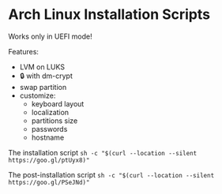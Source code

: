 # Arch Linux Installation Scripts

Works only in UEFI mode!

Features: 
* LVM on LUKS
* :lock: with dm-crypt
* swap partition
* customize:
  * keyboard layout
  * localization
  * partitions size
  * passwords
  * hostname

The installation script `sh -c "$(curl --location --silent https://goo.gl/ptUyx8)"`

The post-installation script `sh -c "$(curl --location --silent https://goo.gl/PSeJNd)"`


